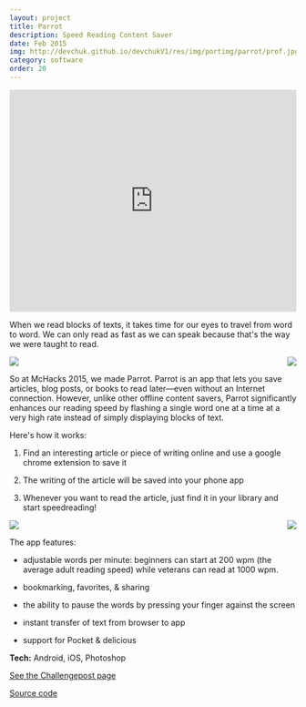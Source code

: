```yaml
---
layout: project
title: Parrot
description: Speed Reading Content Saver
date: Feb 2015
img: http://devchuk.github.io/devchukV1/res/img/portimg/parrot/prof.jpg
category: software
order: 20
---
```


<iframe width="100%" height="390" src="https://www.youtube.com/embed/rtfgB0Rpjpc" frameborder="0" allowfullscreen></iframe>

When we read blocks of texts, it takes time for our eyes to travel from word to word. We can only read as fast as we can speak because that's the way we were taught to read.

<img class= "himg" src="http://devchuk.github.io/devchukV1/res/img/portimg/parrot/Loader.jpg">
<img class="himg" src="http://devchuk.github.io/devchukV1/res/img/portimg/parrot/Library.jpg" style="float:right">

So at McHacks 2015, we made Parrot. Parrot is an app that lets you save articles, blog posts, or books to read later—even without an Internet connection. However, unlike other offline content savers, Parrot significantly enhances our reading speed by flashing a single word one at a time at a very high rate instead of simply displaying blocks of text.

Here's how it works:

1) Find an interesting article or piece of writing online and use a google chrome extension to save it

2) The writing of the article will be saved into your phone app

3) Whenever you want to read the article, just find it in your library and start speedreading!

<img class= "himg" src="http://devchuk.github.io/devchukV1/res/img/portimg/parrot/appSelector.jpg">
<img class="himg" src="http://devchuk.github.io/devchukV1/res/img/portimg/parrot/wordDisplay.jpg" style="float:right">

The app features:

- adjustable words per minute: beginners can start at 200 wpm (the average adult reading speed) while veterans can read at 1000 wpm.

- bookmarking, favorites, & sharing

- the ability to pause the words by pressing your finger against the screen

- instant transfer of text from browser to app

- support for Pocket & delicious

**Tech:** Android, iOS, Photoshop

[See the Challengepost page](http://challengepost.com/software/parrot-30p8h)

[Source code](https://github.com/mcparrot)